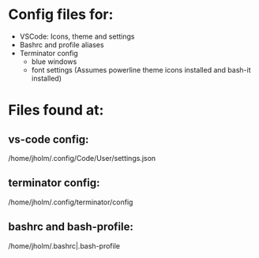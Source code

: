# Config files for:
* VSCode: Icons, theme and settings
* Bashrc and profile aliases
* Terminator config 
  * blue windows  
  * font settings (Assumes powerline theme icons installed and bash-it installed)

# Files found at:
## vs-code config:
/home/jholm/.config/Code/User/settings.json

## terminator config:
/home/jholm/.config/terminator/config

## bashrc and bash-profile:
/home/jholm/.bashrc|.bash-profile

